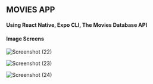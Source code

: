 ## MOVIES APP
#### Using React Native, Expo CLI, The Movies Database API
#### Image Screens

![Screenshot (22)](https://github.com/quangcony/moviesdb-native-app/assets/95851834/b876c83b-9051-4482-81cc-0a59ca0def57)

![Screenshot (23)](https://github.com/quangcony/moviesdb-native-app/assets/95851834/df44049b-47b6-4915-9e9f-d9c45a2697b5)

![Screenshot (24)](https://github.com/quangcony/moviesdb-native-app/assets/95851834/c537f012-d8f8-4d92-8691-422bf535c001)
